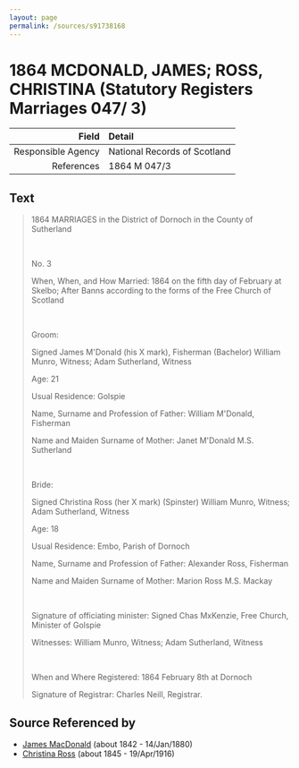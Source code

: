 ```yaml
---
layout: page
permalink: /sources/s91738168
---
```


# 1864 MCDONALD, JAMES; ROSS, CHRISTINA (Statutory Registers Marriages 047/ 3)

Field | Detail
---:|:---
Responsible Agency | National Records of Scotland
References | 1864 M 047/3

## Text

> 1864 MARRIAGES in the District of Dornoch in the County of Sutherland
>
> <br/>
>
> No. 3
>
> When, When, and How Married: 1864 on the fifth day of February at Skelbo; After Banns according to the forms of the Free Church of Scotland
>
> <br/>
>
> Groom:
>
> Signed James M'Donald (his X mark), Fisherman (Bachelor) William Munro, Witness; Adam Sutherland, Witness
>
> Age: 21
>
> Usual Residence: Golspie
>
> Name, Surname and Profession of Father: William M'Donald, Fisherman
>
> Name and Maiden Surname of Mother: Janet M'Donald M.S. Sutherland
>
> <br/>
>
> Bride:
>
> Signed Christina Ross (her X mark) (Spinster) William Munro, Witness; Adam Sutherland, Witness
>
> Age: 18
>
> Usual Residence: Embo, Parish of Dornoch
>
> Name, Surname and Profession of Father: Alexander Ross, Fisherman
>
> Name and Maiden Surname of Mother: Marion Ross M.S. Mackay
>
> <br/>
>
> Signature of officiating minister: Signed Chas MxKenzie, Free Church, Minister of Golspie
>
> Witnesses: William Munro, Witness; Adam Sutherland, Witness
>
> <br/>
>
> When and Where Registered: 1864 February 8th at Dornoch
>
> Signature of Registrar: Charles Neill, Registrar.
>

## Source Referenced by

* [James MacDonald](../people/@74881641@-james-macdonald-b1842-d1880-1-14.md) (about 1842 - 14/Jan/1880)
* [Christina Ross](../people/@81183416@-christina-ross-b1845-d1916-4-19.md) (about 1845 - 19/Apr/1916)
